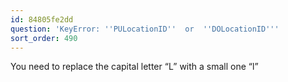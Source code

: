 ```yaml
---
id: 84805fe2dd
question: 'KeyError: ''PULocationID''  or  ''DOLocationID'''
sort_order: 490
---
```


You need to replace the capital letter “L” with a small one “l”

